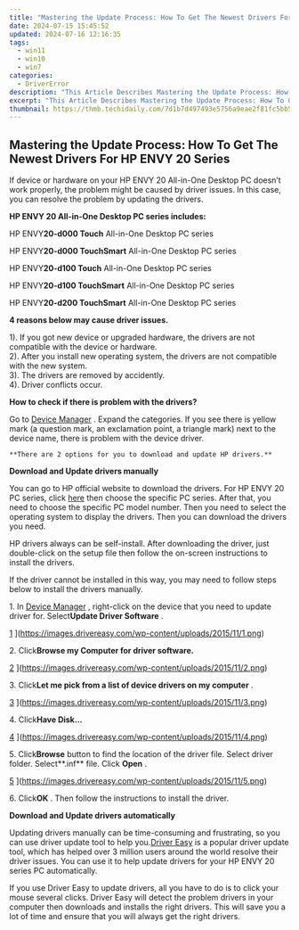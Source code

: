 ```yaml
---
title: "Mastering the Update Process: How To Get The Newest Drivers For HP ENVY 20 Series"
date: 2024-07-15 15:45:52
updated: 2024-07-16 12:16:35
tags:
  - win11
  - win10
  - win7
categories:
  - DriverError
description: "This Article Describes Mastering the Update Process: How To Get The Newest Drivers For HP ENVY 20 Series"
excerpt: "This Article Describes Mastering the Update Process: How To Get The Newest Drivers For HP ENVY 20 Series"
thumbnail: https://thmb.techidaily.com/7d1b7d497493e5756a9eae2f81fc5bb531d48fafeba479fd9a0bba8059bd4edc.jpg
---
```


## Mastering the Update Process: How To Get The Newest Drivers For HP ENVY 20 Series

 If device or hardware on your HP ENVY 20 All-in-One Desktop PC doesn’t work properly, the problem might be caused by driver issues. In this case, you can resolve the problem by updating the drivers.

 **HP ENVY 20 All-in-One Desktop PC series includes:**

  HP ENVY**20-d000 Touch** All-in-One Desktop PC series

 HP ENVY**20-d000 TouchSmart** All-in-One Desktop PC series

 HP ENVY**20-d100 Touch** All-in-One Desktop PC series

 HP ENVY**20-d100 TouchSmart** All-in-One Desktop PC series

 HP ENVY**20-d200 TouchSmart** All-in-One Desktop PC series

  **4 reasons below may cause driver issues.**

 1). If you got new device or upgraded hardware, the drivers are not compatible with the device or hardware.  
 2). After you install new operating system, the drivers are not compatible with the new system.  
 3). The drivers are removed by accidently.  
 4). Driver conflicts occur.

  **How to check if there is problem with the drivers?**

 Go to [Device Manager](https://tools.techidaily.com/drivereasy/download/) . Expand the categories. If you see there is yellow mark (a question mark, an exclamation point, a triangle mark) next to the device name, there is problem with the device driver.

    **There are 2 options for you to download and update HP drivers.** 

 **Download and Update drivers manually**

 You can go to HP official website to download the drivers. For HP ENVY 20 PC series, click [here](http://h20180.www2.hp.com/apps/Nav?h%5Fpagetype=s-002&h%5Flang=en&h%5Fcc=us&h%5Fproduct=5295883&h%5Fclient=S-A-R163-1&h%5Fpage=hpcom&lang=en&cc=us) then choose the specific PC series. After that, you need to choose the specific PC model number. Then you need to select the operating system to display the drivers. Then you can download the drivers you need.

 HP drivers always can be self-install. After downloading the driver, just double-click on the setup file then follow the on-screen instructions to install the drivers.

  If the driver cannot be installed in this way, you may need to follow steps below to install the drivers manually.

 1\. In [Device Manager](https://tools.techidaily.com/drivereasy/download/) , right-click on the device that you need to update driver for. Select**Update Driver Software** .

 [1](https://images.drivereasy.com/wp-content/uploads/2015/11/1.png) ](https://images.drivereasy.com/wp-content/uploads/2015/11/1.png)

 2\. Click**Browse my Computer for driver software.**

 [2](https://images.drivereasy.com/wp-content/uploads/2015/11/2-500x366.png) ](https://images.drivereasy.com/wp-content/uploads/2015/11/2.png)

 3\. Click**Let me pick from a list of device drivers on my computer** .

 [3](https://images.drivereasy.com/wp-content/uploads/2015/11/3-500x366.png) ](https://images.drivereasy.com/wp-content/uploads/2015/11/3.png)

 4\. Click**Have Disk…**

 [4](https://images.drivereasy.com/wp-content/uploads/2015/11/4-500x366.png) ](https://images.drivereasy.com/wp-content/uploads/2015/11/4.png)

 5\. Click**Browse** button to find the location of the driver file. Select driver folder. Select**.inf** file. Click **Open** .

[5](https://images.drivereasy.com/wp-content/uploads/2015/11/5.png) ](https://images.drivereasy.com/wp-content/uploads/2015/11/5.png)

 6\. Click**OK** . Then follow the instructions to install the driver.

  **Download and Update drivers automatically**

 Updating drivers manually can be time-consuming and frustrating, so you can use driver update tool to help you.[Driver Easy](https://tools.techidaily.com/drivereasy/download/) is a popular driver update tool, which has helped over 3 million users around the world resolve their driver issues. You can use it to help update drivers for your HP ENVY 20 series PC automatically.

  If you use Driver Easy to update drivers, all you have to do is to click your mouse several clicks. Driver Easy will detect the problem drivers in your computer then downloads and installs the right drivers. This will save you a lot of time and ensure that you will always get the right drivers.

<ins class="adsbygoogle"
     style="display:block"
     data-ad-format="autorelaxed"
     data-ad-client="ca-pub-7571918770474297"
     data-ad-slot="1223367746"></ins>



<ins class="adsbygoogle"
     style="display:block"
     data-ad-client="ca-pub-7571918770474297"
     data-ad-slot="8358498916"
     data-ad-format="auto"
     data-full-width-responsive="true"></ins>
